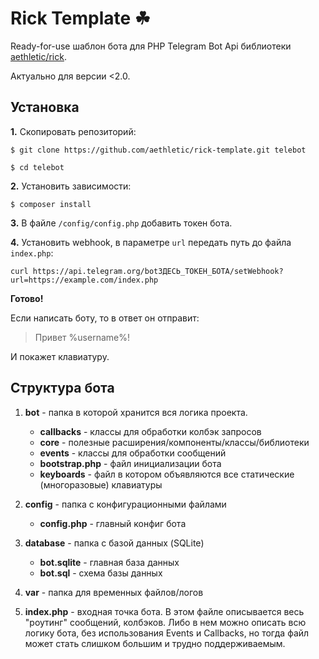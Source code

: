 # Rick Template ☘
Ready-for-use шаблон бота для PHP Telegram Bot Api библиотеки [aethletic/rick](https://github.com/aethletic/rick).

Актуально для версии <2.0.

## Установка
**1.** Скопировать репозиторий:

```
$ git clone https://github.com/aethletic/rick-template.git telebot
```

```
$ cd telebot
```

**2.** Установить зависимости:

```
$ composer install
```

**3.** В файле `/config/config.php` добавить токен бота.

**4.** Установить webhook, в параметре `url` передать путь до файла `index.php`:

```
curl https://api.telegram.org/botЗДЕСЬ_ТОКЕН_БОТА/setWebhook?url=https://example.com/index.php
```

**Готово!**

Если написать боту, то в ответ он отправит:
> Привет %username%!

И покажет клавиатуру.

## Структура бота

1. **bot** - папка в которой хранится вся логика проекта.
	- **callbacks** - классы для обработки колбэк запросов
	- **core** - полезные расширения/компоненты/классы/библиотеки
	- **events** - классы для обработки сообщений
	- **bootstrap.php** - файл инициализации бота
	- **keyboards** - файл в котором объявляются все статические (многоразовые) клавиатуры

2. **config** - папка с конфигурационными файлами
	- **config.php** - главный конфиг бота

3. **database** - папка с базой данных (SQLite)
	- **bot.sqlite** - главная база данных
	- **bot.sql** - схема базы данных

4. **var** - папка для временных файлов/логов

5. **index.php** - входная точка бота. В этом файле описывается весь "роутинг" сообщений, колбэков. Либо в нем можно описать всю логику бота, без использования Events и Callbacks, но тогда файл может стать слишком большим и трудно поддерживаемым.

